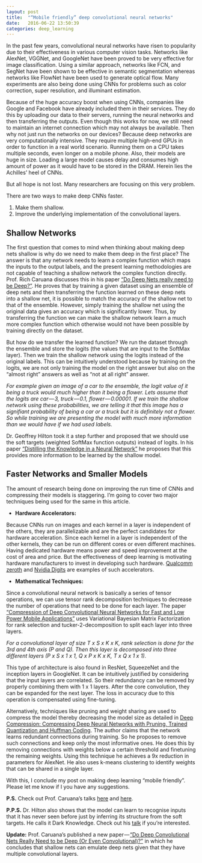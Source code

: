 ```yaml
---
layout: post
title:  "“Mobile friendly” deep convolutional neural networks"
date:   2016-06-22 13:50:39
categories: deep_learning
---
```

In the past few years, convolutional neural networks have risen to popularity due to their effectiveness in various computer vision tasks. Networks like AlexNet, VGGNet, and GoogleNet have been proved to be very effective for image classification. Using a similar approach, networks like FCN, and SegNet have been shown to be effective in semantic segmentation whereas networks like FlowNet have been used to generate optical flow. Many experiments are also being done using CNNs for problems such as color correction, super resolution, and illuminant estimation.

Because of the huge accuracy boost when using CNNs, companies like Google and Facebook have already included them in their services. They do this by uploading our data to their servers, running the neural networks and then transferring the outputs. Even though this works for now, we still need to maintain an internet connection which may not always be available.
Then why not just run the networks on our devices? Because deep networks are very computationally intensive. They require multiple high-end GPUs in order to function in a real world scenario. Running them on a CPU takes multiple seconds, even longer on a mobile phone. Also, their models are huge in size. Loading a large model causes delay and consumes high amount of power as it would have to be stored in the DRAM. Herein lies the Achilles’ heel of CNNs.

But all hope is not lost. Many researchers are focusing on this very problem.

There are two ways to make deep CNNs faster.

1. Make them shallow.
2. Improve the underlying implementation of the convolutional layers.

## Shallow Networks

The first question that comes to mind when thinking about making deep nets shallow is why do we need to make them deep in the first place?
The answer is that any network needs to learn a complex function which maps the inputs to the output labels, and the present learning methodologies are not capable of teaching a shallow network the complex function directly. Prof. Rich Caruana discusses this in his paper [“Do Deep Nets really need to be Deep?”](http://arxiv.org/abs/1312.6184). He proves that by training a given dataset using an ensemble of deep nets and then transferring the function learned on these deep nets into a shallow net, it is possible to match the accuracy of the shallow net to that of the ensemble. However, simply training the shallow net using the original data gives an accuracy which is significantly lower. Thus, by transferring the function we can make the shallow network learn a much more complex function which otherwise would not have been possible by training directly on the dataset.

But how do we transfer the learned function? We run the dataset through the ensemble and store the logits (the values that are input to the SoftMax layer). Then we train the shallow network using the logits instead of the original labels. This can be intuitively understood because by training on the logits, we are not only training the model on the right answer but also on the “almost right” answers as well as “not at all right” answer.

  *For example given an image of a car to the ensemble, the logit value of it being a truck would much higher than it being a flower. Lets assume that the logits are car — 3, truck — 0.1, flower — 0.00001. If we train the shallow network using these probabilities, we are telling it that this image has a signifiant probability of being a car or a truck but it is definitely not a flower. So while training we are presenting the model with much more information than we would have if we had used labels.*

Dr. Geoffrey Hilton took it a step further and proposed that we should use the soft targets (weighted SoftMax function outputs) instead of logits. In his paper [“Distilling the Knowledge in a Neural Network”](https://arxiv.org/abs/1503.02531) he proposes that this provides more information to be learned by the shallow model.

## Faster Networks and Smaller Models
The amount of research being done on improving the run time of CNNs and compressing their models is staggering. I’m going to cover two major techniques being used for the same in this article.

* **Hardware Accelerators:**

Because CNNs run on images and each kernel in a layer is independent of the others, they are parallelizable and are the perfect candidates for hardware acceleration. Since each kernel in a layer is independent of the other kernels, they can be run on different cores or even different machines. Having dedicated hardware means power and speed improvement at the cost of area and price. But the effectiveness of deep learning is motivating hardware manufacturers to invest in developing such hardware. [Qualcomm zeroth](https://www.qualcomm.com/invention/cognitive-technologies/zeroth) and [Nvidia Digits](https://developer.nvidia.com/digits) are examples of such accelerators.

* **Mathematical Techniques:**

Since a convolutional neural network is basically a series of tensor operations, we can use tensor rank decomposition techniques to decrease the number of operations that need to be done for each layer. The paper [“Compression of Deep Convolutional Neural Networks for Fast and Low Power Mobile Applications”](http://arxiv.org/abs/1511.06530) uses Variational Bayesian Matrix Factorization for rank selection and tucker-2-decomposition to split each layer into three layers.

  *For a convolutional layer of size T x S x K x K, rank selection is done for the 3rd and 4th axis (P and Q). Then this layer is decomposed into three different layers (P x S x 1 x 1, Q x P x K x K, T x Q x 1 x 1).*

This type of architecture is also found in ResNet, SqueezeNet and the inception layers in GoogleNet. It can be intuitively justified by considering that the input layers are correlated. So their redundancy can be removed by properly combining them with 1 x 1 layers. After the core convolution, they can be expanded for the next layer. The loss in accuracy due to this operation is compensated using fine-tuning.

Alternatively, techniques like pruning and weight sharing are used to compress the model thereby decreasing the model size as detailed in [Deep Compression: Compressing Deep Neural Networks with Pruning, Trained Quantization and Huffman Coding](https://arxiv.org/abs/1510.00149). The author claims that the network learns redundant connections during training. So he proposes to remove such connections and keep only the most informative ones. He does this by removing connections with weights below a certain threshold and finetuning the remaining weights. Using this technique he achieves a 9x reduction in parameters for AlexNet. He also uses k-means clustering to identify weights that can be shared in a single layer.

With this, I conclude my post on making deep learning “mobile friendly”. Please let me know if I you have any suggestions.

**P.S.** Check out Prof. Caruana’s talks [here](http://research.microsoft.com/apps/video/default.aspx?id=103668) and [here](http://research.microsoft.com/apps/video/default.aspx?id=232373&r=1).

**P.P.S.** Dr. Hilton also shows that the model can learn to recognise inputs that it has never seen before just by inferring its structure from the soft targets. He calls it Dark Knowledge. Check out his [talk](https://www.youtube.com/watch?v=EK61htlw8hY) if you’re interested.

**Update:** Prof. Caruana’s published a new paper — [“Do Deep Convolutional Nets Really Need to be Deep (Or Even Convolutional)?”](https://arxiv.org/abs/1603.05691) in which he concludes that shallow nets can emulate deep nets given that they have multiple convolutional layers.